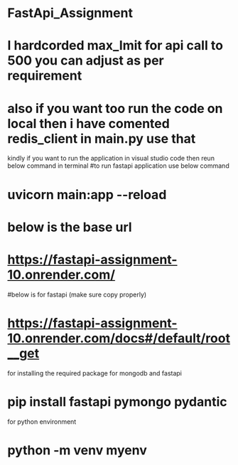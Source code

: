 # FastApi_Assignment
# I hardcorded max_lmit for api call to 500 you can adjust as per requirement

# also if you want too run the code on local then i have comented redis_client in main.py use that

 kindly if you want to run the application in visual studio code then reun below command in terminal
 #to run fastapi application use below command
# uvicorn main:app --reload

# below is the base url
# https://fastapi-assignment-10.onrender.com/

#below is for fastapi (make sure copy properly) 
# https://fastapi-assignment-10.onrender.com/docs#/default/root__get

for installing the  required package for mongodb and fastapi
# pip install fastapi pymongo pydantic

for python environment
# python -m venv myenv
